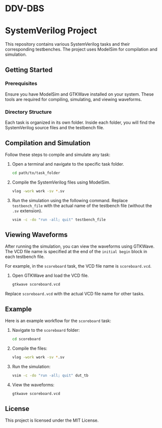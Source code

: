 # DDV-DBS

# SystemVerilog Project

This repository contains various SystemVerilog tasks and their corresponding testbenches. The project uses ModelSim for compilation and simulation.

## Getting Started

### Prerequisites

Ensure you have ModelSim and GTKWave installed on your system. These tools are required for compiling, simulating, and viewing waveforms.

### Directory Structure

Each task is organized in its own folder. Inside each folder, you will find the SystemVerilog source files and the testbench file.

## Compilation and Simulation

Follow these steps to compile and simulate any task:

1. Open a terminal and navigate to the specific task folder.

    ```sh
    cd path/to/task_folder
    ```

2. Compile the SystemVerilog files using ModelSim.

    ```sh
    vlog -work work -sv *.sv
    ```

3. Run the simulation using the following command. Replace `testbench_file` with the actual name of the testbench file (without the `.sv` extension).

    ```sh
    vsim -c -do "run -all; quit" testbench_file
    ```

## Viewing Waveforms

After running the simulation, you can view the waveforms using GTKWave. The VCD file name is specified at the end of the `initial begin` block in each testbench file.

For example, in the `scoreboard` task, the VCD file name is `scoreboard.vcd`.

1. Open GTKWave and load the VCD file.

    ```sh
    gtkwave scoreboard.vcd
    ```

Replace `scoreboard.vcd` with the actual VCD file name for other tasks.

## Example

Here is an example workflow for the `scoreboard` task:

1. Navigate to the `scoreboard` folder:

    ```sh
    cd scoreboard
    ```

2. Compile the files:

    ```sh
    vlog -work work -sv *.sv
    ```

3. Run the simulation:

    ```sh
    vsim -c -do "run -all; quit" dut_tb
    ```

4. View the waveforms:

    ```sh
    gtkwave scoreboard.vcd
    ```

## License

This project is licensed under the MIT License.

